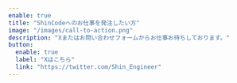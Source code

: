 ```yaml
---
enable: true
title: "ShinCodeへのお仕事を発注したい方"
image: "/images/call-to-action.png"
description: "Xまたはお問い合わせフォームからお仕事お待ちしております。"
button:
  enable: true
  label: "Xはこちら"
  link: "https://twitter.com/Shin_Engineer"
---
```

